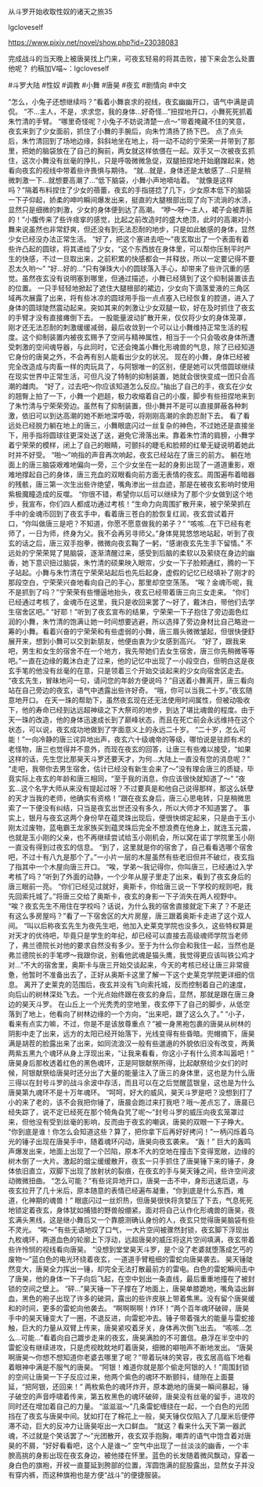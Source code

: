 从斗罗开始收取性奴的诸天之旅35

lgcloveself

https://www.pixiv.net/novel/show.php?id=23038083

完成战斗的当天晚上被唐昊找上门来，可夜玄轻易的将其击败，接下来会怎么处置他呢？
约稿加V喵~：lgcloveself

#斗罗大陆
#性奴
#调教
#小舞
#唐昊
#夜玄
#剧情向
#中文


“怎么，小兔子还想继续吗？”看着小舞哀求的视线，夜玄幽幽开口，语气中满是调侃。
    “不…主人，不是，求求您，我的身体…好奇怪…”扭捏地开口，小舞死死抓着朱竹清的手臂。
    “哪里奇怪呢？小兔子不妨说清楚一点～”带着掩藏不住的笑意，夜玄来到了少女面前，抓住了小舞的手腕后，向朱竹清扬了扬下巴。
    点了点头后，朱竹清回到了场地边缘，斜斜地坐在地上，将一动不动的宁荣荣一并带到了那里，把她的脑袋放在了自己的胸前，两女就这样依偎在一起。双手又一次被夜玄抓住，这次小舞没有丝毫的挣扎，只是呼吸微微急促，双腿扭捏地开始磨蹭起来，她看向夜玄的视线中带着些许畏惧与期待。
    “就…就是，身体还是太敏感了…只是稍微刺激一下…就想要高潮了…”低下脑袋，小舞小声地嘀咕着。
    “就像是这样吗？”隔着布料捏住了少女的蓓蕾，夜玄的手指搓捻了几下，少女原本低下的脑袋一下子仰起，娇柔的呻吟瞬间爆发出来，挺直的大腿根部出现了向下流淌的水渍，显然只是细微的刺激，少女的身体便到达了高潮。
    “咿～呀～主人，裙子会被弄脏的！”小腹传来了些许痉挛的感觉，比起之前改造时的盛大绝顶，此时的高潮对小舞来说虽然也非常舒爽，但还没有到无法忍耐的地步，只是如此敏感的身体，显然少女已经没办法正常生活。
    “好了，把这个塞进去吧～”夜玄取出了一个表面有着些许凸起的圆球，将其递给了少女，“这个东西放在身体里，可以帮你压制平时产生的快感，不过一旦取出来，之前积累的快感都会一并释放，所以一定要记得不要忍太久哟～”
    “好…好的…”只有弹珠大小的圆球落入手心，却带来了些许沉重的感觉。虽然夜玄没有说明塞到哪里，但通过描述，小舞已经猜到了这个抑制装置该去的位置。
    一只手轻轻地掀起了遮住大腿根部的裙边，少女向下滴落爱液的三角区域再次展露了出来，将有些冰凉的圆球用手指一点点塞入已经恢复的腔道，进入了身体的圆球陡然震动起来。突如其来的刺激让少女双腿一软，好在及时抓住了夜玄的手臂才没有直接瘫倒下去。
    一股能量波动扩散开来，仅仅将少女的身体笼罩，刚才还无法忍耐的刺激缓缓减弱，最后收敛到一个可以让小舞维持正常生活的程度。这个抑制装置内被夜玄赐予了空间与精神属性，相当于一个只会吸收身体所遭受刺激的空间魂导器，与此同时，它还会掩盖小舞化形魂兽的气息，除了已经知道它身份的唐昊之外，不会再有别人能看出少女的状况。
    现在的小舞，身体已经被完全改造成与肉畜一样的肉玩具了，与阿银唯一的区别，便是她可以凭借圆球继续在现实世界中正常生活，可但凡没了特制的抑制装置，她就会很快变成一团只会高潮的雌肉。
    “好了，过去吧～你应该知道怎么反应。”抽出了自己的手，夜玄在少女的翘臀上拍了一下，小舞一个趔趄，极力收缩着自己的小腹，脚步有些扭捏地来到了朱竹清与宁荣荣旁边。虽然有了抑制装置，但小舞并不是可以直接屏蔽各种刺激，依旧可以到达高潮的她不断地深呼吸，将刚刚高潮的余韵忍耐下去。
    看了看远处已经脱力躺在地上的唐三，小舞眼底闪过一丝复杂的神色，不过她还是直接坐下，用手指将圆球往更深处送了送，避免它滑落出来。靠着朱竹清的肩膀，小舞学着宁荣荣的模样，闭上了自己的眼睛，可颤抖的睫毛和脸颊的红晕无疑说明着她此时并不好受。
    “啪～”响指的声音再次响起，夜玄已经站在了唐三的前方。
    躺在地面上的唐三脑袋艰难地偏向一旁，三个少女坐在一起的身影出现了一道道重影，艰难地撑起自己的身体，唐三充血的双眼看向前方面无表情的夜玄。周围遍布着暗器的残骸，唐三第一次生出些许绝望，嘴角渗出一丝血迹，那是在被夜玄影响时使用紫极魔瞳造成的反噬。
    “你很不错，希望你以后可以继续为了那个少女做到这个地步，我宣布，你们四人都成功通过考核！”生命力向周围扩散开来，被宁荣荣抓在手中的金魂币回到了夜玄手中，看着唐三苍白的脸恢复红润，夜玄尝试着开口，“你叫做唐三是吧？不知道，你愿不愿意做我的弟子？”
    “咳咳…在下已经有老师了，一日为师，终身为父。我不会再另寻师父。”身体晃晃悠悠地站起，听到了夜玄的话之后，唐三双手抱拳，微微向夜玄鞠了一躬，“感谢夜玄先生手下留情。”
    不远处的宁荣荣晃了晃脑袋，逐渐清醒过来，感受到后脑的柔软以及萦绕在身边的幽香，她下意识扭过脑袋，朱竹清的硕果映入眼帘，少女一下子脸颊通红，腾的一下子站起。小舞与朱竹清在宁荣荣站起后也先后起身，虚假的记忆已经填补了刚才的那段空白，宁荣荣兴奋地看向自己的手心，那里却空空荡荡。
    “唉？金魂币呢，我不是抓到了吗？”宁荣荣有些懵逼地抬头，夜玄已经带着唐三向三女走来。
    “你们已经通过考核了，金魂币在这里，我只是收回来罢了～好了，戴沐白，带他们去学生宿舍区吧。”
    “好耶！”听到了夜玄宣布的结果，宁荣荣一下子抱住了旁边面色红润的小舞，朱竹清的饱满让她一时间想要逃避，所以选择了旁边身材比自己略逊一筹的小舞。看着兴奋的宁荣荣和有些虚弱的小舞，唐三眉头微微皱起，但很快便舒展开来，想到小舞可以交到新朋友，他便由衷为少女感到高兴。
    “好了，跟我来吧，男生和女生的宿舍不在一个地方，我先带她们去女生宿舍，唐三你先稍微等等吧。”一直在边缘的戴沐白走了过来，他的记忆中出现了一小段空白，但明白这是夜玄手笔的他没有丝毫的在意，只是领着三个开始交谈起来的少女向宿舍区走去。
    “夜玄先生，冒昧地问一句，请问您的年龄方便说吗？”目送着小舞离开，唐三看向站在自己旁边的夜玄，语气中透露出些许好奇。
    “哦，你可以当我二十岁。”夜玄随意地开口。
    在天一珠的帮助下，虽然夜玄现在还无法使用时间属性，但被动吸收下，他的寿命已经到达远超神级之下大祭司的地步，到达了堪比魂兽的程度。由于天一珠的改造，他的身体迅速成长到了巅峰状态，而且在死亡前会永远维持在这个状态，可以说，夜玄成功地做到了字面意义上的永远二十岁。
    “二十岁，怎么可能！”一向冷静的唐三诧异地出声，夜玄六十级魂帝的等级，哪怕说是驻颜有术的老怪物，唐三也觉得并不意外，而现在夜玄的回答，让唐三有些难以接受，“如果这样的话，先生您比那昊天斗罗还要天才，为何…大陆上一直没有您的消息呢？”
    “走吧，我带你去男生宿舍，估计已经没有新生会来了～”没有理会唐三的质疑，毕竟实际上夜玄的年龄和唐三相同，“至于我的消息，你应该很快就知道了～”
    “夜玄…这个名字大师从来没有提起过呀？不过要真是和他自己说得那样，那这么妖孽的天才当我的老师，他确实有资格！”跟在夜玄身后，唐三心思电转，只是稍微思索了一下便没有纠结，只当是夜玄出世还没有多久，所以大师才不知道罢了。
    事实上，银月与夜玄这两个身份早在蕴灵珠出现后，便很快绑定起来，只是由于玉小刚太过废物，蓝电霸王龙家族买到蕴灵珠后完全不想浪费在他身上，就连玉元震，也就是玉小刚的父亲，也不再继续尝试给玉小刚机会，所以窝在诺丁学院里玉小刚一直没有得到过夜玄的信息。
    “到了，这里就是你的宿舍了，自己看看选哪个宿舍吧，不过十有八九是那个了。”一小片一层的木屋虽然有些老旧但并不破烂，夜玄指了指其中一个木屋向唐三开口。
    “唉，学弟～我记得你，你叫唐三，已经通过入学考核了吗？”听到了外面的动静，一个少年从屋子里走了出来，看到了夜玄身后的唐三眼前一亮。
    “你们已经见过就好，奥斯卡，你给唐三说一下学校的规则吧，我先回索托城了。”将唐三交给了奥斯卡，夜玄的身影一下子消失在两人视野中。
    “唉？夜玄先生不用住在学校吗？话说，为什么我的宿舍直接就定下来了？不是还有这么多房屋吗？”看了一下宿舍区的大片房屋，唐三跟着奥斯卡走进了这个双人间。
    “叫以后称夜玄先生为夜先生吧，他加入史莱克学院也没多久，这些特权算是对天才的优待吧，毕竟只是学生的年纪，却已经可以直接去高级魂师学院当老师了，弗兰德院长对他的要求自然没有多少。至于为什么你会和我住一起，当然也是弗兰德院长的手笔啰～我跟你说，别看他武魂是猫头鹰，我觉得更应该叫铁公鸡才对…”不大的宿舍里，奥斯卡与唐三开始交谈起来，今天的考核已经让唐三非常疲惫，他暂时不准备出去了，正好从奥斯卡这里了解一下这个史莱克学院更详细的信息。
    离开了史莱克的范围后，夜玄并没有飞向索托城，反而控制着自己的速度，向后山的树林深处飞去。一个光点始终跟在夜玄的身后，显然，那就是跟在唐三身边的昊天斗罗。
    在山丘上一个光秃秃的空地里，夜玄停下了自己的脚步，从低空落到了地上，他看向了树林边缘的一个方向，“出来吧，跟了这么久了。”
    “小子，看来有点实力嘛，不过，你是不是该放尊重点？”被一身黑袍包裹的唐昊从树林的阴影中走了出来，远方的太阳已经开始落下，光线变得有些昏暗。兜帽摘下，唐昊满是胡茬的脸露出来了出来，如同流浪汉一般有些邋遢的外貌依旧没有改变，两黄两紫五黑九个魂环从身上浮现出来，“让我来看看，你这小子有什么资本叫嚣吧！”
    唐昊身后那枚透着红色的黑色魂环，正是阿银献祭所得，比起献祭给少女们的时候，阿银献祭给唐昊时还分出了大量的能量注入了唐三的身体里，这也是为什么唐三得以在封号斗罗的战斗余波中存活，而且可以在之后觉醒蓝银皇，这也是为什么唐昊第九魂环不是十万年魂环。
    “呵呵，好大的威风，昊天斗罗是吧？没想到打了小的来了老的，该不会我把你锤了，唐晨会跑过来打我吧？哦～差点忘了，唐晨已经失踪了，说不定已经死在那个犄角旮旯了呢～”封号斗罗的威压向夜玄笼罩过来，但他没有受到丝毫的影响，反而由于夜玄的嘲讽，唐昊的双眼一下子睁大。
    “你到底是谁！你怎么会知道这些？算了，把你拿下后再好好拷问！”一柄闪烁着乌光的锤子出现在唐昊手中，随着魂环闪动，唐昊向夜玄袭来。
    “轰！”
    巨大的轰鸣声爆发出来，地面上出现了一个凹陷，原本不大的空地在撞击下变得宽敞，边缘的树木倒了一大片。激起的烟尘缓缓散开，夜玄一只手抓住了唐昊锤下来的锤子，身体依旧直立，双脚下出现了放射状的裂痕，在夜玄的手与昊天锤之间，些许空间波动微微扭曲。
    “怎么可能？”有些诧异地开口，唐昊一击不中，身形迅速后退，与夜玄拉开了几十米后，原本随意的表情已经遍布凝重，“你到底是什么东西，难道，化神期的魂兽！”
    眼底闪过一丝炽热，但唐昊很快将贪婪压了下去，气息死死地锁定着夜玄，身体犹如捕猎的野兽般绷紧。面对将自己认作化形魂兽的唐昊，夜玄满头黑线，这是继小舞后又一个靠臆测确认身份的人，夜玄只觉得唐昊脑袋有些不灵光。
    “唉～”有些无语地叹了口气，一大片空间被骤然封锁，夜玄脚下浮现出九枚魂环，两道血色的轮廓上下浮动，远超唐昊的威压将这片空间填满，夜玄带着些许怜悯的视线看向唐昊。
    “没想到堂堂昊天斗罗，是个没了老婆就堕落成乞丐的废物～”蓝白色的电光环绕着夜玄，一道道手臂粗细的雷蛇向唐昊袭去。
    昊天锤陡然变大，唐昊全力挥出一锤，却完全无法打散最前方的雷电。白色的雷蛇瞬间击中了唐昊，他的身体一下子向后飞起，在空中划出一条直线，最后重重地撞在了被封锁的空间之壁上。
    “砰…”昊天锤一下子撑在了地面上，唐昊单膝跪地，嘴角溢出鲜血，黑色的袍子出现了许多的破洞，露出的些许皮肤上带着焦黑。没有留个唐昊缓和的时间，更多的雷蛇向他袭去。
    “啊啊啊啊！炸环！”两个百年魂环破碎，唐昊手中的昊天锤变大了一圈，不退反进，向雷蛇冲去。锤子带着强大的能量与雷蛇接触，巨大的力量从双臂上传来，唐昊紧咬着牙关，身体再次倒飞出去。
    “咳咳…怎么…可能…”看着向自己踱步走来的夜玄，唐昊满脸的不可置信。悬浮在半空中的雷蛇没有继续进攻，只是虎视眈眈地盯着唐昊，细微的噼啪声不断地发出。
    “唐昊啊唐昊～你想不想知道你老婆去哪里了呢？”带着玩味的笑容，夜玄居高临下地看着眼神中满是不服气的唐昊。
    “阿银！难道你就是那个偷走阿银的人！”周围封锁的空间让唐昊一下子反应过来，他两个紫色的魂环不断颤抖，缝隙在上面蔓延，“把阿银，还回来！”
    两枚紫色的魂环炸开，原本跪地的唐昊一瞬间暴起，锤子破空的声音呼啸着传来，第五枚黑色的魂环破碎，唐昊没有丝毫的留手，进攻的同时还在增加着自己的力量。
    “滋滋滋～”几条雷蛇缠绕在一起，一个白色的光团挡在了夜玄与唐昊中间。犹如打在了棉花上一般，昊天锤仅仅陷入了几厘米后便停滞不动，巨大的反冲力让唐昊呕出一大口鲜血。
    “就这？看来什么天下第一器武魂，不过就是个笑话罢了～”光团散开，夜玄双手抱胸，嘲弄的语气中饱含着对唐昊的不屑，“好好看看吧，这个人是谁～”
    空气中出现了一丝淡淡的幽香，一个丰腴高挑的身影出现在夜玄身边，被他搂在怀里。蓝色的长发随着微风飘动，穿着一身白色的旗袍，开衩一直蔓延到胯部的位置，浑圆饱满的屁股露出，显然女子并没有穿内裤，而这种旗袍也是方便“战斗”的便捷服装。
